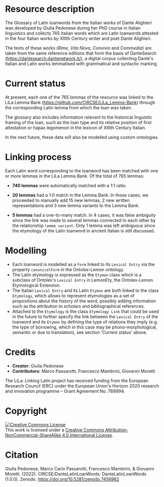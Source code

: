 # Resource description

The Glossary of Latin loanwords from the Italian works of Dante Alighieri was developed by Giulia Pedonese during her PhD course in Italian linguistics and collects 765 Italian words which are Latin loanwords attested in the four Italian works by XIIIth Century writer and poet Dante Alighieri.

The texts of these works (*Rime*, *Vita Nova*, *Convivio* and *Commedia*) are taken from the same reference editions that form the basis of DanteSearch (https://dantesearch.dantenetwork.it/), a digital corpus collecting Dante's Italian and Latin works lemmatised with grammatical and syntactic marking.

# Current status
At present, each one of the 765 lemmas of the resource was linked to the LiLa Lemma Bank (https://github.com/CIRCSE/LiLa_Lemma-Bank) through the corresponding Latin lemma from which the loan was taken.

The glossary also includes information relevant to the historical linguistic framing of the loan, such as the loan type and its relative position of first attestation or hapax legomenon in the lexicon of XIIIth Century Italian. 

In the next future, these data will also be modelled using custom ontologies.

# Linking process

Each Latin word corresponding to the loanword has been matched with one or more lemmas in the LiLa Lemma Bank. Of the total of 765 lemmas:

- **740 lemmas** were automatically matched with a 1:1 ratio. 

- **20 lemmas** had a 1:0 match in the Lemma Bank. In those cases, we proceeded to manually add 15 new lemmas, 2 new written representations and 3 new lemma variants to the Lemma Bank.

- **5 lemmas** had a one-to-many match. In 4 cases, it was false ambiguity since the link was made to several lemmas connected to each other by the relationship `lemma variant`. Only 1 lemma was left ambiguous since the etymology of the Latin loanword in ancient Italian is still discussed.


# Modelling

* Each loanword is modelled as a `Form` linked to its `Lexical Entry` via the property `canonicalForm` in the Ontolex-Lemon ontology.
* The Latin etymology is expressed as the `Etymon` class which is a subclass of Ontolex's `Lexical Entry` in LemonEty, the Ontolex-Lemon Etymological Extension.
* The Italian `Lexical Entry` and its Latin `Etymon` are both linked to the class `Etymology`, which allows to represent etymologies as a set of propositions about the history of the word, possibly adding information such as the attribution to scholars and bibliographical references.
* Attached to the `Etymology` is the class `Etymology Link` that could be used in the future to further specify the link between the `Lexical Entry` of the loanword and its `Etymon` by defining the type of relations they imply (e.g. the type of borrowing, which in this case may be phono-morphological, semantic or due to translation), see section 'Current status' above.

# Credits

* **Creator:** Giulia Pedonese
* **Contributors:** Marco Passarotti, Francesco Mambrini, Giovanni Moretti

The LiLa: Linking Latin project has received funding from the European Research Council (ERC) under the European Union's Horizon 2020 research and innovation programme – Grant Agreement No. 769994.

# Copyright

<a rel="license" href="http://creativecommons.org/licenses/by-nc-sa/4.0/"><img alt="Creative Commons License" style="border-width:0" src="https://i.creativecommons.org/l/by-nc-sa/4.0/88x31.png" /></a><br />This work is licensed under a <a rel="license" href="http://creativecommons.org/licenses/by-nc-sa/4.0/">Creative Commons Attribution-NonCommercial-ShareAlike 4.0 International License</a>.

# Citation

Giulia Pedonese, Marco Carlo Passarotti, Francesco Mambrini, & Giovanni Moretti. (2022). CIRCSE/DanteLatinLoanWords: DanteLatinLoanWords (1.0.0). Zenodo. https://doi.org/10.5281/zenodo.7456962
